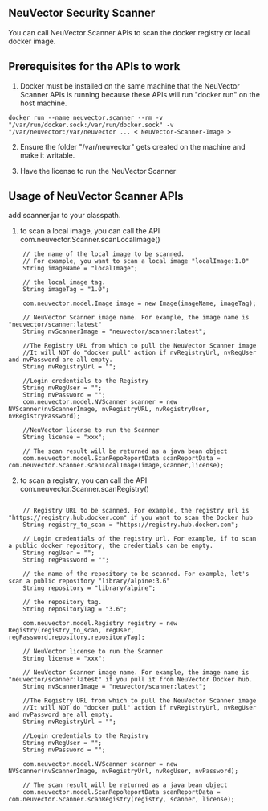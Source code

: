 ## NeuVector Security Scanner ##

You can call NeuVector Scanner APIs to scan the docker registry or local docker image. 

## Prerequisites for the APIs to work ##
1. Docker must be installed on the same machine that the NeuVector Scanner APIs is running because these APIs will run "docker run" on the host machine.

```
docker run --name neuvector.scanner --rm -v "/var/run/docker.sock:/var/run/docker.sock" -v "/var/neuvector:/var/neuvector ... < NeuVector-Scanner-Image >
```

2. Ensure the folder "/var/neuvector" gets created on the machine and make it writable.

3. Have the license to run the NeuVector Scanner

## Usage of NeuVector Scanner APIs ##
add scanner.jar to your classpath.

1. to scan a local image, you can call the API com.neuvector.Scanner.scanLocalImage() 
```
    // the name of the local image to be scanned. 
    // For example, you want to scan a local image "localImage:1.0"
    String imageName = "localImage";

    // the local image tag.  
    String imageTag = "1.0";

    com.neuvector.model.Image image = new Image(imageName, imageTag);

    // NeuVector Scanner image name. For example, the image name is "neuvector/scanner:latest"
    String nvScannerImage = "neuvector/scanner:latest";

    //The Registry URL from which to pull the NeuVector Scanner image
    //It will NOT do "docker pull" action if nvRegistryUrl, nvRegUser and nvPassword are all empty.
    String nvRegistryUrl = "";

    //Login credentials to the Registry
    String nvRegUser = "";
    String nvPassword = "";
    com.neuvector.model.NVScanner scanner = new NVScanner(nvScannerImage, nvRegistryURL, nvRegistryUser, nvRegistryPassword);

    //NeuVector license to run the Scanner
    String license = "xxx";  

    // The scan result will be returned as a java bean object
    com.neuvector.model.ScanRepoReportData scanReportData = com.neuvector.Scanner.scanLocalImage(image,scanner,license);
```

2. to scan a registry, you can call the API com.neuvector.Scanner.scanRegistry()

``` 

    // Registry URL to be scanned. For example, the registry url is "https://registry.hub.docker.com" if you want to scan the Docker hub
    String registry_to_scan = "https://registry.hub.docker.com";

    // Login credentials of the registry url. For example, if to scan a public docker repository, the credentials can be empty.
    String regUser = "";
    String regPassword = "";

    // the name of the repository to be scanned. For example, let's scan a public repository "library/alpine:3.6"
    String repository = "library/alpine";

    // the repository tag. 
    String repositoryTag = "3.6";

    com.neuvector.model.Registry registry = new Registry(registry_to_scan, regUser, regPassword,repository,repositoryTag);

    // NeuVector license to run the Scanner
    String license = "xxx"; 

    // NeuVector Scanner image name. For example, the image name is "neuvector/scanner:latest" if you pull it from NeuVector Docker hub.
    String nvScannerImage = "neuvector/scanner:latest";

    //The Registry URL from which to pull the NeuVector Scanner image
    //It will NOT do "docker pull" action if nvRegistryUrl, nvRegUser and nvPassword are all empty.
    String nvRegistryUrl = "";

    //Login credentials to the Registry
    String nvRegUser = "";
    String nvPassword = "";

    com.neuvector.model.NVScanner scanner = new NVScanner(nvScannerImage, nvRegistryUrl, nvRegUser, nvPassword);

    // The scan result will be returned as a java bean object
    com.neuvector.model.ScanRepoReportData scanReportData = com.neuvector.Scanner.scanRegistry(registry, scanner, license);
```